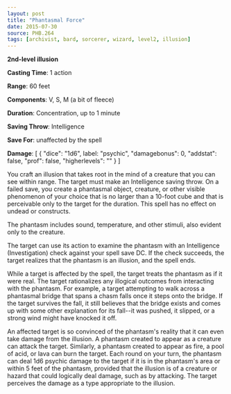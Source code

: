 ```yaml
---
layout: post
title: "Phantasmal Force"
date: 2015-07-30
source: PHB.264
tags: [archivist, bard, sorcerer, wizard, level2, illusion]
---
```


**2nd-level illusion**

**Casting Time**: 1 action

**Range**: 60 feet

**Components**: V, S, M (a bit of fleece)

**Duration**: Concentration, up to 1 minute

**Saving Throw**: Intelligence

**Save For**: unaffected by the spell

**Damage**: [ { "dice": "1d6", label: "psychic", "damagebonus": 0, "addstat": false, "prof": false, "higherlevels": "" } ]

You craft an illusion that takes root in the mind of a creature that you can see within range. The target must make an Intelligence saving throw. On a failed save, you create a phantasmal object, creature, or other visible phenomenon of your choice that is no larger than a 10-foot cube and that is perceivable only to the target for the duration. This spell has no effect on undead or constructs.

The phantasm includes sound, temperature, and other stimuli, also evident only to the creature.

The target can use its action to examine the phantasm with an Intelligence (Investigation) check against your spell save DC. If the check succeeds, the target realizes that the phantasm is an illusion, and the spell ends.

While a target is affected by the spell, the target treats the phantasm as if it were real. The target rationalizes any illogical outcomes from interacting with the phantasm. For example, a target attempting to walk across a phantasmal bridge that spans a chasm falls once it steps onto the bridge. If the target survives the fall, it still believes that the bridge exists and comes up with some other explanation for its fall--it was pushed, it slipped, or a strong wind might have knocked it off.

An affected target is so convinced of the phantasm's reality that it can even take damage from the illusion. A phantasm created to appear as a creature can attack the target. Similarly, a phantasm created to appear as fire, a pool of acid, or lava can burn the target. Each round on your turn, the phantasm can deal 1d6 psychic damage to the target if it is in the phantasm's area or within 5 feet of the phantasm, provided that the illusion is of a creature or hazard that could logically deal damage, such as by attacking. The target perceives the damage as a type appropriate to the illusion.
